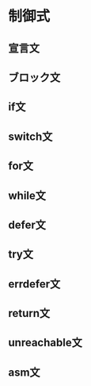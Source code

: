 # 制御式

## 宣言文
## ブロック文
## if文
## switch文
## for文
## while文
## defer文
## try文
## errdefer文
## return文
## unreachable文
## asm文